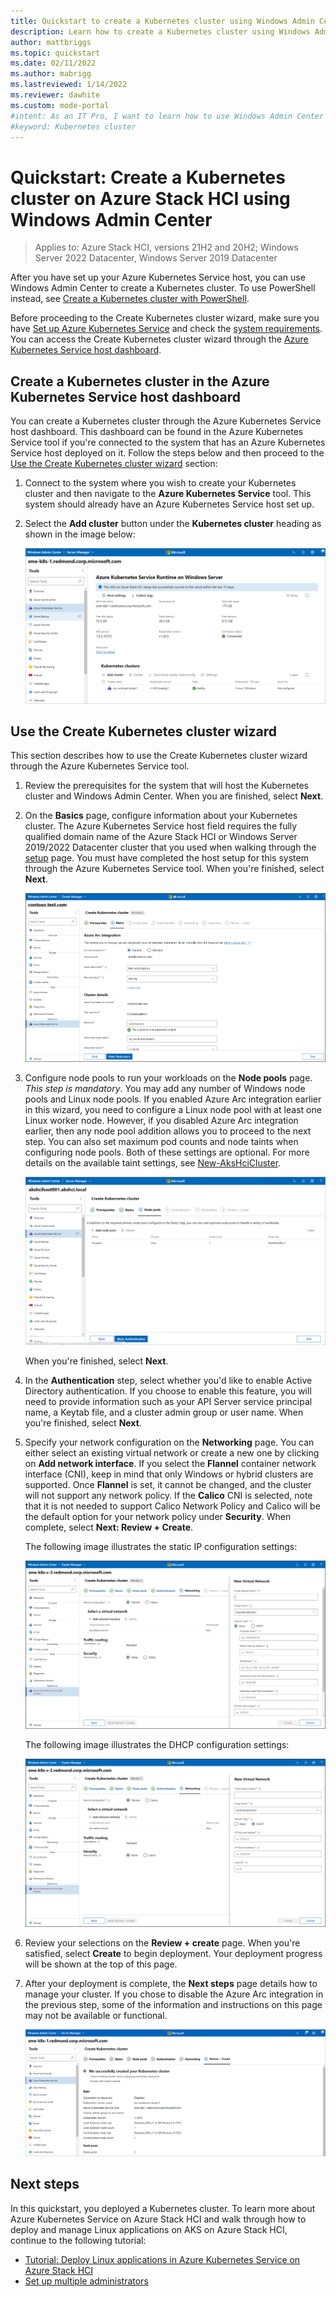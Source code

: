 ```yaml
---
title: Quickstart to create a Kubernetes cluster using Windows Admin Center
description: Learn how to create a Kubernetes cluster using Windows Admin Center
author: mattbriggs
ms.topic: quickstart
ms.date: 02/11/2022
ms.author: mabrigg 
ms.lastreviewed: 1/14/2022
ms.reviewer: dawhite
ms.custom: mode-portal
#intent: As an IT Pro, I want to learn how to use Windows Admin Center to create a Kubernetes cluster.
#keyword: Kubernetes cluster 
---
```

# Quickstart: Create a Kubernetes cluster on Azure Stack HCI using Windows Admin Center

> Applies to: Azure Stack HCI, versions 21H2 and 20H2; Windows Server 2022 Datacenter, Windows Server 2019 Datacenter

After you have set up your Azure Kubernetes Service host, you can use Windows Admin Center to create a Kubernetes cluster. To use PowerShell instead, see [Create a Kubernetes cluster with PowerShell](kubernetes-walkthrough-powershell.md).

Before proceeding to the Create Kubernetes cluster wizard, make sure you have [Set up Azure Kubernetes Service](setup.md) and check the [system requirements](system-requirements.md). You can access the Create Kubernetes cluster wizard through the [Azure Kubernetes Service host dashboard](#create-a-kubernetes-cluster-in-the-azure-kubernetes-service-host-dashboard).

## Create a Kubernetes cluster in the Azure Kubernetes Service host dashboard

You can create a Kubernetes cluster through the Azure Kubernetes Service host dashboard. This dashboard can be found in the Azure Kubernetes Service tool if you're connected to the system that has an Azure Kubernetes Service host deployed on it. Follow the steps below and then proceed to the [Use the Create Kubernetes cluster wizard](#use-the-create-kubernetes-cluster-wizard) section:

1. Connect to the system where you wish to create your Kubernetes cluster and then navigate to the **Azure Kubernetes Service** tool. This system should already have an Azure Kubernetes Service host set up.

2. Select the **Add cluster** button under the **Kubernetes cluster** heading as shown in the image below:

   [ ![Illustrates the Azure Kubernetes Service tool dashboard that appears after you set up an Azure Kubernetes Service host.](.\media\create-kubernetes-cluster\dashboard-kubernetes-wizard.png) ](.\media\create-kubernetes-cluster\dashboard-kubernetes-wizard.png#lightbox)
   
## Use the Create Kubernetes cluster wizard
This section describes how to use the Create Kubernetes cluster wizard through the Azure Kubernetes Service tool.  

1. Review the prerequisites for the system that will host the Kubernetes cluster and Windows Admin Center. When you are finished, select **Next**.

2. On the **Basics** page, configure information about your Kubernetes cluster. The Azure Kubernetes Service host field requires the fully qualified domain name of the Azure Stack HCI or Windows Server 2019/2022 Datacenter cluster that you used when walking through the [setup](setup.md) page. You must have completed the host setup for this system through the Azure Kubernetes Service tool. When you're finished, select **Next**.

    [ ![Illustrates the Basics page of the Kubernetes cluster wizard.](.\media\create-kubernetes-cluster\basics.png) ](.\media\create-kubernetes-cluster\basics.png#lightbox)
 
3. Configure node pools to run your workloads on the **Node pools** page. *This step is mandatory*. You may add any number of Windows node pools and Linux node pools. If you enabled Azure Arc integration earlier in this wizard, you need to configure a Linux node pool with at least one Linux worker node. However, if you disabled Azure Arc integration earlier, then any node pool addition allows you to proceed to the next step. You can also set maximum pod counts and node taints when configuring node pools. Both of these settings are optional. For more details on the available taint settings, see [New-AksHciCluster](./reference/ps/new-akshcicluster.md#new-aks-hci-cluster-with-a-linux-node-pool-and-taints).

    ![Screenshot that illustrates the Node pools page of the Kubernetes cluster wizard where you can configure maximum pod counts and taints.](.\media\create-kubernetes-cluster\node-pool-added.png)

   When you're finished, select **Next**.

4. In the **Authentication** step, select whether you'd like to enable Active Directory authentication. If you choose to enable this feature, you will need to provide information such as your API Server service principal name, a Keytab file, and a cluster admin group or user name. When you're finished, select **Next**.

5. Specify your network configuration on the **Networking** page. You can either select an existing virtual network or create a new one by clicking on **Add network interface**. If you select the **Flannel** container network interface (CNI), keep in mind that only Windows or hybrid clusters are supported. Once **Flannel** is set, it cannot be changed, and the cluster will not support any network policy. If the **Calico** CNI is selected, note that it is not needed to support Calico Network Policy and Calico will be the default option for your network policy under **Security**. When complete, select **Next: Review + Create**.

    The following image illustrates the static IP configuration settings:

    [ ![Illustrates the Networking, static page of the Kubernetes cluster wizard.](.\media\create-kubernetes-cluster\networking-static.png) ](\media\create-kubernetes-cluster\networking-static.png#lightbox)

   The following image illustrates the DHCP configuration settings:

    [ ![Illustrates the Networking, DHCP page of the Kubernetes cluster wizard.](.\media\create-kubernetes-cluster\networking-dhcp.png) ](\media\create-kubernetes-cluster\networking-dhcp.png#lightbox)
 
 
6. Review your selections on the **Review + create** page. When you're satisfied, select **Create** to begin deployment. Your deployment progress will be shown at the top of this page. 

7. After your deployment is complete, the **Next steps** page details how to manage your cluster. If you chose to disable the Azure Arc integration in the previous step, some of the information and instructions on this page may not be available or functional.
    
    [ ![Illustrates the successful completion of the Kubernetes cluster.](.\media\create-kubernetes-cluster\deployment-complete.png) ](\media\create-kubernetes-cluster\deployment-complete.png#lightbox)
 
## Next steps

In this quickstart, you deployed a Kubernetes cluster. To learn more about Azure Kubernetes Service on Azure Stack HCI and walk through how to deploy and manage Linux applications on AKS on Azure Stack HCI, continue to the following tutorial:

- [Tutorial: Deploy Linux applications in Azure Kubernetes Service on Azure Stack HCI](deploy-linux-application.md)
- [Set up multiple administrators](./set-multiple-administrators.md)
